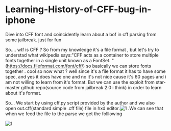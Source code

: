 # Learning-History-of-CFF-bug-in-iphone
Dive into CFF font and coincidently learn about a bof in cff parsing from some jailbreak. just for fun


So.... wtf is CFF ? So from my knowledge it's a file format , but let's try to understad what wikipedia says:"CFF acts as a container to store multiple fonts together in a single unit known as a FontSet. "(https://docs.fileformat.com/font/cff/) so basically we can store fonts together . cool so now what ? well since it's a file format it has to have some spec, and yes it does have one and no it's not nice cause it's 60 pages and i am not willing to learn from it's format. But we can use the exploit from star-master github repo(source code from jailbreak 2.0 i think) in order to learn about it's format.

So... We start by using cff.py script provided by the author and we also open out.cff(standard simple .cff file) file in hxd editor.![1](https://github.com/SpiralBL0CK/Learning-History-of-CFF-bug-in-iphone/assets/25670930/713e5655-1f55-4280-a439-e53a5de09d64) .We can see that when we feed the file to the parse we get the folllowing

![1](https://github.com/SpiralBL0CK/Learning-History-of-CFF-bug-in-iphone/assets/25670930/29521729-462b-42a5-9ba9-f07381011c04)
